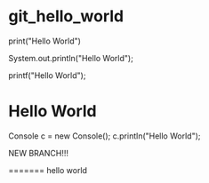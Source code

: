 # git_hello_world
print("Hello World")

System.out.println("Hello World");

printf("Hello World");

<h1>Hello World</h1>

Console c = new Console();
c.println("Hello World");

NEW BRANCH!!!

=======
hello world
